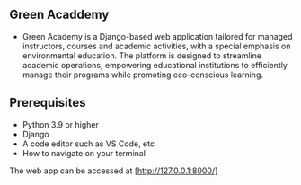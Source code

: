 ## Green Acaddemy
- Green Academy is a Django-based web application tailored for managed instructors, courses and academic activities, with a special emphasis on environmental education. The platform is designed to streamline academic operations, empowering educational institutions to efficiently manage their programs while promoting eco-conscious learning.

## Prerequisites
- Python 3.9 or higher
- Django
- A code editor such as VS Code, etc
- How to navigate on your terminal

The web app can be accessed at [http://127.0.0.1:8000/]
